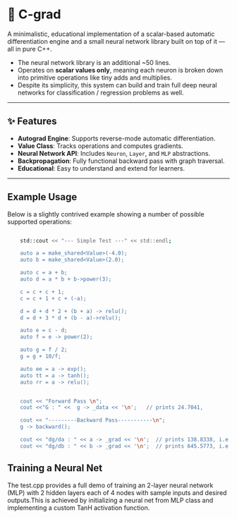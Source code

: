 # 🧠 C-grad

A minimalistic, educational implementation of a scalar-based automatic differentiation engine and a small neural network library built on top of it — all in pure C++.
- The neural network library is an additional ~50 lines.
- Operates on **scalar values only**, meaning each neuron is broken down into primitive operations like tiny adds and multiplies.
- Despite its simplicity, this system can build and train full deep neural networks for classification / regression problems as well.

---

## ✨ Features

- **Autograd Engine**: Supports reverse-mode automatic differentiation.
- **Value Class**: Tracks operations and computes gradients.
- **Neural Network API**: Includes `Neuron`, `Layer`, and `MLP` abstractions.
- **Backpropagation**: Fully functional backward pass with graph traversal.
- **Educational**: Easy to understand and extend for learners.

---

## Example Usage
Below is a slightly contrived example showing a number of possible supported operations:

``` bash

    std::cout << "--- Simple Test ---" << std::endl;

    auto a = make_shared<Value>(-4.0);
    auto b = make_shared<Value>(2.0);

    auto c = a + b;
    auto d = a * b + b->power(3);

    c = c + c + 1;
    c = c + 1 + c + (-a);

    d = d + d * 2 + (b + a) -> relu();
    d = d + 3 * d + (b - a)->relu();

    auto e = c - d;
    auto f = e -> power(2);

    auto g = f / 2;
    g = g + 10/f;

    auto ee = a -> exp();
    auto tt = a -> tanh();
    auto rr = a -> relu();


    cout << "Forward Pass \n";
    cout <<"G : " <<  g -> _data << '\n';   // prints 24.7041,

    cout << "---------Backward Pass-----------\n";
    g -> backward();

    cout << "dg/da : " << a -> _grad << '\n';  // prints 138.8338, i.e. the numerical value of dg/da
    cout << "dg/db : " << b -> _grad << '\n';  // prints 645.5773, i.e. the numerical value of dg/db

```



## Training a Neural Net
The test.cpp provides a full demo of training an 2-layer neural network (MLP) with 2 hidden layers each of 4 nodes with sample inputs and desired outputs.This is achieved by initializing a neural net from MLP class and implementing a custom TanH activation function.
